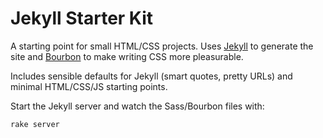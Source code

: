 # Jekyll Starter Kit

A starting point for small HTML/CSS projects. Uses [Jekyll](https://github.com/mojombo/jekyll/) to generate the site and [Bourbon](https://github.com/thoughtbot/bourbon)
 to make writing CSS more pleasurable.

Includes sensible defaults for Jekyll (smart quotes, pretty URLs) and minimal HTML/CSS/JS starting points.

Start the Jekyll server and watch the Sass/Bourbon files with:

    rake server

